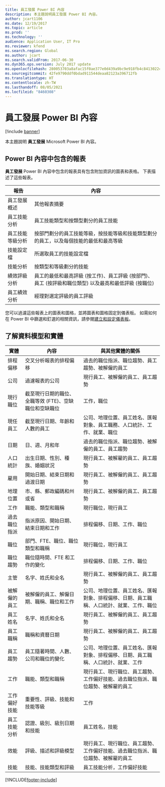 ```yaml
---
title: 員工發展 Power BI 內容
description: 本主題說明員工發展 Power BI 內容。
author: jcart1106
ms.date: 12/19/2017
ms.topic: article
ms.prod: ''
ms.technology: ''
audience: Application User, IT Pro
ms.reviewer: kfend
ms.search.region: Global
ms.author: jcart
ms.search.validFrom: 2017-06-30
ms.dyn365.ops.version: July 2017 update
ms.openlocfilehash: 280053703a8afac15f0ae377e0d439a9bc9e918fb4c8413022cabad08431f3e4
ms.sourcegitcommit: 42fe9790ddf0bdad911544deaa82123a396712fb
ms.translationtype: HT
ms.contentlocale: zh-TW
ms.lasthandoff: 08/05/2021
ms.locfileid: "8460308"
---
```

# <a name="employee-development-power-bi-content"></a>員工發展 Power BI 內容

[!include [banner](../includes/banner.md)]

本主題說明 **員工發展** Microsoft Power BI 內容。

## <a name="reports-that-are-included-in-the-power-bi-content"></a>Power BI 內容中包含的報表
**員工發展** Power BI 內容中包含的報表具有包含附加資訊的圖表和表格。 下表描述了這些報表。

| 報告                        | 內容 |
|-------------------------------|----------|
| 員工發展概述 | 其他報表摘要 |
| 員工技能分析       | 員工技能類型和按類型劃分的員工技能 |
| 員工技能等級分析 | 按部門劃分的員工技能等級，按技能等級和技能類型劃分的員工，以及每個技能的最低和最高等級 |
| 技能設定檔                 | 所選取員工的技能設定檔 |
| 技能分析                | 按類型和等級劃分的技能 |
| 績效評級分析   | 員工的最低和最高評級 (按工作)、員工評級 (按部門)、員工 (按評級和職位類型) 以及最高和最低評級 (按職位) |
| 員工績效分析 | 經理對選定評級的員工評級 |

您可以過濾這些報表上的圖表和圖格，並將圖表和圖格固定到儀表板。 如需如何在 Power BI 中篩選和釘選的相關資訊，請參閱[建立和設定儀表板](https://powerbi.microsoft.com/guided-learning/powerbi-learning-4-2-create-configure-dashboards)。

## <a name="understanding-the-data-model-and-entities"></a>了解資料模型和實體

| 實體                   | 內容                                                                                                   | 與其他實體的關係 |
|--------------------------|------------------------------------------------------------------------------------------------------------|-----------------------------------|
| 排程偏移          | 交叉分析報表的排程偏移                                                                          | 過去的職位指派、職位趨勢、員工趨勢、被解僱的員工 |
| 公司                  | 過濾報表的公司                                                                             | 現行員工、被解僱的員工、員工趨勢 |
| 現行職位         | 截至現行日期的職位、全職等效 (FTE)、空缺職位和空缺職位 | 工作，職位 |
| 現任員工         | 截至現行日期、年齡和人數的員工                                                         | 公司、地理位置、員工姓名、匯報對象、員工職務、人口統計、工作、就業、職位 |
| 日期                     | 日、週、月和年                                                                             | 過去的職位指派、職位趨勢、被解僱的員工、員工趨勢 |
| 人口統計             | 出生日期、性別、種族、婚姻狀況                                                   | 現行員工、被解雇的員工、員工趨勢 |
| 雇用               | 開始日期、結束日期和過渡日期                                                                  | 現行員工、被解僱的員工、員工趨勢 |
| 地理位置      | 市、縣、郵政編碼和州或省                                                           | 現行員工、被解僱的員工、員工趨勢 |
| 工作                      | 職能、類型和職稱                                                                                  | 現行職位，現行員工 |
| 過去職位指派 | 指派原因、開始日期、結束日期和工作                                                           | 排程偏移、日期、工作、職位 |
| 職位                 | 部門、FTE、職位、職位類型和職稱                                                        | 現行職位，現行員工 |
| 職位趨勢           | 職位隨時間、FTE 和工作的變化                                                                          | 排程偏移、日期、工作、職位 |
| 主管               | 名字、姓氏和全名                                                                       | 現行員工、被解僱的員工、員工趨勢 |
| 被解僱的員工      | 被解僱的員工、解僱日期、職稱、職位和工作                                             | 公司、地理位置、員工姓名、匯報對象、排程偏移、日期、員工職稱、人口統計、就業、工作、職位 |
| 員工姓名            | 名字、姓氏和全名                                                                       | 現行員工、被解僱的員工、員工趨勢 |
| 員工職稱           | 職稱和資曆日期                                                                                   | 現行員工、被解僱的員工、員工趨勢 |
| 員工趨勢           | 員工隨著時間、人數、公司和職位的變化                                                        | 公司、地理位置、員工姓名、匯報對象、排程偏移、日期、員工職稱、人口統計、就業、工作 |
| 工作                      | 職能、類型和職稱                                                                                  | 現行員工、現行職位、員工趨勢、工作偏好技能、過去職位指派、職位趨勢、被解雇的員工 |
| 工作偏好技能      | 重要性、評級、技能和技能等級                                                                 | 工作 |
| 員工技能分析  | 認證、級別、級別日期和技能                                                                    | 員工姓名，技能 |
| 效能              | 評級、描述和評級模型                                                                      | 現行員工、現行職位、員工趨勢、工作偏好技能、過去職位指派、職位趨勢、被解雇的員工 |
| 技能                    | 技能、技能類型和評級                                                                              | 員工技能分析，工作偏好技能 |


[!INCLUDE[footer-include](../../../includes/footer-banner.md)]